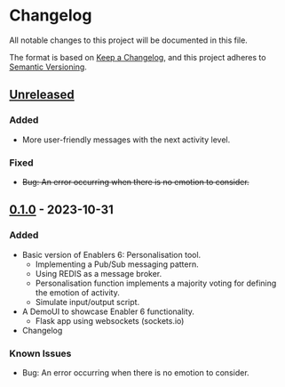 # Changelog
All notable changes to this project will be documented in this file.

The format is based on [Keep a Changelog](https://keepachangelog.com/en/1.0.0/),
and this project adheres to [Semantic Versioning](https://semver.org/spec/v2.0.0.html).

## [Unreleased]
### Added 
- More user-friendly messages with the next activity level. 

### Fixed 
- ~~Bug: An error occurring when there is no emotion to consider.~~

## [0.1.0] - 2023-10-31
### Added
- Basic version of Enablers 6: Personalisation tool. 
  - Implementing a Pub/Sub messaging pattern. 
  - Using REDIS as a message broker. 
  - Personalisation function implements a majority voting for defining the emotion of activity.
  - Simulate input/output script.
- A DemoUI to showcase Enabler 6 functionality.
  - Flask app using websockets (sockets.io)
- Changelog

### Known Issues
- Bug: An error occurring when there is no emotion to consider.

<!-- 
Example of Categories to use in each release

### Added
- Just an example of how to use changelog.

### Changed
- Just an example of how to use changelog.

### Fixed
- Just an example of how to use changelog.

### Removed
- Just an example of how to use changelog.

### Deprecated
- Just an example of how to use changelog. -->


[unreleased]: https://github.com/um-xr2learn-enablers/XR2Learn-Training/compare/v0.1.0...master
[0.1.0]: https://github.com/um-xr2learn-enablers/XR2Learn-Training/releases/tag/v0.1.0